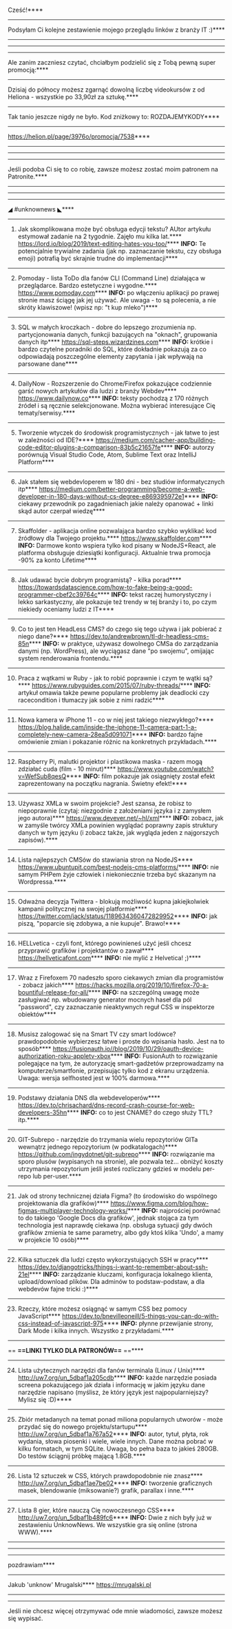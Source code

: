 Cześć!****
****
Podsyłam Ci kolejne zestawienie mojego przeglądu linków z branży IT :)****
****
 ****
****
Ale zanim zaczniesz czytać, chciałbym podzielić się z Tobą pewną super promocją:****
****
Dzisiaj do północy możesz zgarnąć dowolną liczbę videokursów z od Heliona - wszystkie po 33,90zł za sztukę.****
****
Tak tanio jeszcze nigdy ne było. Kod zniżkowy to: ROZDAJEMYKODY****
****
https://helion.pl/page/3976o/promocja/7538****
****
 ****
****
Jeśli podoba Ci się to co robię, zawsze możesz zostać moim patronem na Patronite.****
****
 ****
****
◢ #unknownews ◣****
****
1) Jak skomplikowana może być obsługa edycji tekstu? AUtor artykułu estymował zadanie na 2 tygodnie. Zajęło mu kilka lat.****
https://lord.io/blog/2019/text-editing-hates-you-too/****
**INFO:** Te potencjalnie trywialne zadania (jak np. zaznaczanie tekstu, czy obsługa emoji) potrafią być skrajnie trudne do implementacji****
****
2) Pomoday - lista ToDo dla fanów CLI (Command Line) działająca w przeglądarce. Bardzo estetyczne i wygodne.****
https://www.pomoday.com****
**INFO:** po włączeniu aplikacji po prawej stronie masz ściągę jak jej używać. Ale uwaga - to są polecenia, a nie skróty klawiszowe! (wpisz np: "t kup mleko")****
****
3) SQL w małych kroczkach - dobre do lepszego zrozumienia np. partycjonowania danych, funkcji bazujących na "oknach", grupowania danych itp****
https://sql-steps.wizardzines.com****
**INFO:** krótkie i bardzo czytelne poradniki do SQL, które dokładnie pokazują za co odpowiadają poszczególne elementy zapytania i jak wpływają na parsowane dane****
****
4) DailyNow - Rozszerzenie do Chrome/Firefox pokazujące codziennie garść nowych artykułów dla ludzi z branży Webdev****
https://www.dailynow.co****
**INFO:** teksty pochodzą z 170 różnych źródeł i są ręcznie selekcjonowane. Można wybierać interesujące Cię tematy/serwisy.****
****
5) Tworzenie wtyczek do środowisk programistycznych - jak łatwe to jest w zależności od IDE?****
https://medium.com/cacher-app/building-code-editor-plugins-a-comparison-83b5c21657fe****
**INFO:** autorzy porównują Visual Studio Code, Atom, Sublime Text oraz IntelliJ Platform****
****
6) Jak stałem się webdevloperem w 180 dni - bez studiów informatycznych itp****
https://medium.com/better-programming/become-a-web-developer-in-180-days-without-cs-degree-e869395972e1****
**INFO:** ciekawy przewodnik po zagadnieniach jakie należy opanować + linki skąd autor czerpał wiedzę****
****
7) Skaffolder - aplikacja online pozwalająca bardzo szybko wyklikać kod źródłowy dla Twojego projektu.****
https://www.skaffolder.com****
**INFO:** Darmowe konto wspiera tylko kod pisany w NodeJS+React, ale platforma obsługuje dziesiątki konfiguracji. Aktualnie trwa promocja -90% za konto Lifetime****
****
8) Jak udawać bycie dobrym programistą? - kilka porad****
https://towardsdatascience.com/how-to-fake-being-a-good-programmer-cbef2c39764c****
**INFO:** tekst raczej humorystyczny i lekko sarkastyczny, ale pokazuje też trendy w tej branży i to, po czym niekiedy oceniamy ludzi z IT****
****
9) Co to jest ten HeadLess CMS? do czego się tego używa i jak pobierać z niego dane?****
https://dev.to/andrewbrown/tl-dr-headless-cms-85n****
**INFO:** w praktyce, używasz dowolnego CMSa do zarządzania danymi (np. WordPress), ale wyciągasz dane "po swojemu", omijając system renderowania frontendu.****
****
10) Praca z wątkami w Ruby - jak to robić poprawnie i czym te wątki są?****
https://www.rubyguides.com/2015/07/ruby-threads/****
**INFO:** artykuł omawia także pewne popularne problemy jak deadlocki czy racecondition i tłumaczy jak sobie z nimi radzić****
****
11) Nowa kamera w iPhone 11 - co w niej jest takiego niezwykłego?****
https://blog.halide.cam/inside-the-iphone-11-camera-part-1-a-completely-new-camera-28ea5d091071****
**INFO:** bardzo fajne omówienie zmian i pokazanie różnic na konkretnych przykładach.****
****
12) Raspberry Pi, malutki projektor i plastikowa maska - razem mogą zdziałać cuda (film - 10 minut)****
https://www.youtube.com/watch?v=WefSub8qesQ****
**INFO:** film pokazuje jak osiągnięty został efekt zaprezentowany na początku nagrania. Świetny efekt!****
****
13) Używasz XMLa w swoim projekcie? Jest szansa, że robisz to niepoprawnie (czytaj: niezgodnie z założeniami języka i z zamysłem jego autora)****
https://www.devever.net/~hl/xml****
**INFO:** zobacz, jak w zamyśle twórcy XMLa powinien wyglądać poprawny zapis struktury danych w tym języku (i zobacz także, jak wygląda jeden z najgorszych zapisów).****
****
14) Lista najlepszych CMSów do stawiania stron na NodeJS****
https://www.ubuntupit.com/best-nodejs-cms-platforms/****
**INFO:** nie samym PHPem żyje człowiek i niekoniecznie trzeba być skazanym na Wordpressa.****
****
15) Odważna decyzja Twittera - blokują możliwość kupna jakiejkolwiek kampanii politycznej na swojej platformie****
https://twitter.com/jack/status/1189634360472829952****
**INFO:** jak piszą, "poparcie się zdobywa, a nie kupuje". Brawo!****
****
16) HELLvetica - czyli font, którego powinieneś użyć jeśli chcesz przyprawić grafików i projektantów o zawał****
https://hellveticafont.com****
**INFO:** nie mylić z Helvetica! ;)****
****
17) Wraz z Firefoxem 70 nadeszło sporo ciekawych zmian dla programistów - zobacz jakich****
https://hacks.mozilla.org/2019/10/firefox-70-a-bountiful-release-for-all/****
**INFO:** na szczególną uwagę może zasługiwać np. wbudowany generator mocnych haseł dla pól "password", czy zaznaczanie nieaktywnych reguł CSS w inspektorze obiektów****
****
18) Musisz zalogować się na Smart TV czy smart lodówce? prawdopodobnie wybierzesz łatwe i proste do wpisania hasło. Jest na to sposób****
https://fusionauth.io//blog/2019/10/29/oauth-device-authorization-roku-appletv-xbox****
**INFO:** FusionAuth to rozwiązanie polegające na tym, że autoryzację smart-gadżetów przeprowadzamy na komputerze/smartfonie, przepisując tylko kod z ekranu urządzenia. Uwaga: wersja selfhosted jest w 100% darmowa.****
****
19) Podstawy działania DNS dla webdeveloperów****
https://dev.to/chrisachard/dns-record-crash-course-for-web-developers-35hn****
**INFO:** co to jest CNAME? do czego służy TTL? itp.****
****
20) GIT-Subrepo - narzędzie do trzymania wielu repozytoriów GITa wewnątrz jednego repozytorium (w podkatalogach)****
https://github.com/ingydotnet/git-subrepo****
**INFO:** rozwiązanie ma sporo plusów (wypisanych na stronie), ale pozwala też... obniżyć koszty utrzymania repozytorium jeśli jesteś rozliczany gdzieś w modelu per-repo lub per-user.****
****
21) Jak od strony technicznej działa Figma? (to środowisko do wspólnego projektowania dla grafików)****
https://www.figma.com/blog/how-figmas-multiplayer-technology-works/****
**INFO:** najprościej porównać to do takiego 'Google Docs dla grafików', jednak stojąca za tym technologia jest naprawdę ciekawa (np. obsługa sytuacji gdy dwóch grafików zmienia te same parametry, albo gdy ktoś klika 'Undo', a mamy w projekcie 10 osób)****
****
22) Kilka sztuczek dla ludzi często wykorzystujących SSH w pracy****
https://dev.to/djangotricks/things-i-want-to-remember-about-ssh-21el****
**INFO:** zarządzanie kluczami, konfiguracja lokalnego klienta, upload/download plików. Dla adminów to podstaw-podstaw, a dla webdevów fajne tricki :)****
****
23) Rzeczy, które możesz osiągnąć w samym CSS bez pomocy JavaScript****
https://dev.to/bnevilleoneill/5-things-you-can-do-with-css-instead-of-javascript-975****
**INFO:** płynne przewijanie strony, Dark Mode i kilka innych. Wszystko z przykładami.****
****
== **==LINKI TYLKO DLA PATRONÓW==**
 ==****
****
24) Lista użytecznych narzędzi dla fanów terminala (Linux / Unix)****
http://uw7.org/un_5dbaf1a205cdb****
**INFO:** każde narzędzie posiada screena pokazującego jak działa i informację w jakim języku dane narzędzie napisano (myślisz, że który język jest najpopularniejszy? Mylisz się :D)****
****
25) Zbiór metadanych na temat ponad miliona popularnych utworów - może przydać się do nowego projektu/startupu****
http://uw7.org/un_5dbaf1a767a52****
**INFO:** autor, tytuł, płyta, rok wydania, słowa piosenki i wiele, wiele innych. Dane można pobrać w kilku formatach, w tym SQLite. Uwaga, bo pełna baza to jakieś 280GB. Do testów ściągnij próbkę mającą 1.8GB.****
****
26) Lista 12 sztuczek w CSS, których prawdopodobnie nie znasz****
http://uw7.org/un_5dbaf1ae7be02****
**INFO:** tworzenie graficznych masek, blendowanie (miksowanie?) grafik, parallax i inne.****
****
27) Lista 8 gier, które nauczą Cię nowoczesnego CSS****
http://uw7.org/un_5dbaf1b489fc6****
**INFO:** Dwie z nich były już w zestawieniu UnknowNews. We wszystkie gra się online (strona WWW).****
****
 ****
****
 
pozdrawiam****
****
Jakub 'unknow' Mrugalski****
https://mrugalski.pl
 ****
****
Jeśli nie chcesz więcej otrzymywać ode mnie wiadomości, zawsze możesz się wypisać.